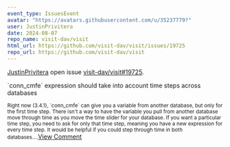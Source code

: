 ```yaml
---
event_type: IssuesEvent
avatar: "https://avatars.githubusercontent.com/u/35237779?"
user: JustinPrivitera
date: 2024-08-07
repo_name: visit-dav/visit
html_url: https://github.com/visit-dav/visit/issues/19725
repo_url: https://github.com/visit-dav/visit
---
```


<a href='https://github.com/JustinPrivitera' target='_blank'>JustinPrivitera</a> open issue <a href='https://github.com/visit-dav/visit/issues/19725' target='_blank'>visit-dav/visit#19725</a>.

<p>`conn_cmfe` expression should take into account time steps across databases</p><small>Right now (3.4.1), `conn_cmfe` can give you a variable from another database, but only for the first time step. There isn't a way to have the variable you pull from another database move through time as you move the time slider for your database. If you want a particular time step, you need to ask for only that time step, meaning you have a new expression for every time step. It would be helpful if you could step through time in both databases....</small><a href='https://github.com/visit-dav/visit/issues/19725' target='_blank'>View Comment</a>